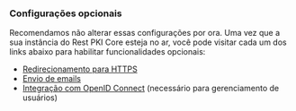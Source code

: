 ﻿### Configurações opcionais

Recomendamos não alterar essas configurações por ora. Uma vez que a sua instância do Rest PKI Core esteja no ar, você
pode visitar cada um dos links abaixo para habilitar funcionalidades opcionais:

* [Redirecionamento para HTTPS](../../configure-https-redirect.md)
* [Envio de emails](../../configure-email.md)
* [Integração com OpenID Connect](../../configure-oidc.md) (necessário para gerenciamento de usuários)
